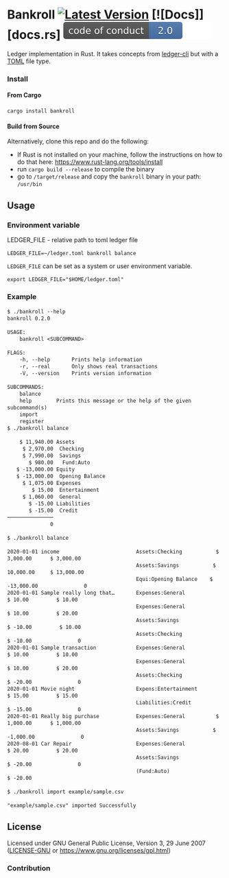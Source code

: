 # Bankroll [![Latest Version]][crates.io] [![Docs]][docs.rs] [![Conduct svg]][Code of Conduct]

[Latest Version]: https://img.shields.io/crates/v/bankroll.svg
[crates.io]: https://crates.io/crates/bankroll
[Conduct svg]: code-of-conduct.svg
[Code of Conduct]: CODE_OF_CONDUCT.md

Ledger implementation in Rust. It takes concepts from [ledger-cli](https://www.ledger-cli.org/) but with a [TOML](https://toml.io) file type.

### Install

#### From Cargo 

`cargo install bankroll`

#### Build from Source

Alternatively, clone this repo and do the following:

- If Rust is not installed on your machine, follow the instructions on how to do that here: https://www.rust-lang.org/tools/install
- run `cargo build --release` to compile the binary
- go to `/target/release` and copy the `bankroll` binary in your path: `/usr/bin`

## Usage

### Environment variable

LEDGER_FILE - relative path to toml ledger file

```
LEDGER_FILE=~/ledger.toml bankroll balance
```

`LEDGER_FILE` can be set as a system or user environment variable.

```
export LEDGER_FILE="$HOME/ledger.toml"
```

### Example
```
$ ./bankroll --help
bankroll 0.2.0

USAGE:
    bankroll <SUBCOMMAND>

FLAGS:
    -h, --help       Prints help information
    -r, --real       Only shows real transactions
    -V, --version    Prints version information

SUBCOMMANDS:
    balance     
    help        Prints this message or the help of the given subcommand(s)
    import      
    register    
$ ./bankroll balance

    $ 11,940.00 Assets
     $ 2,970.00  Checking
     $ 7,990.00  Savings
       $ 980.00   Fund:Auto
   $ -13,000.00 Equity
   $ -13,000.00  Opening Balance
     $ 1,075.00 Expenses
        $ 15.00  Entertainment
     $ 1,060.00  General
       $ -15.00 Liabilities
       $ -15.00  Credit
─────────────── 
              0

$ ./bankroll balance

2020-01-01 income                         Assets:Checking           $ 3,000.00      $ 3,000.00
                                          Assets:Savings           $ 10,000.00     $ 13,000.00
                                          Equi:Opening Balance    $ -13,000.00               0
2020-01-01 Sample really long that…       Expenses:General             $ 10.00         $ 10.00
                                          Expenses:General             $ 10.00         $ 20.00
                                          Assets:Savings              $ -10.00         $ 10.00
                                          Assets:Checking             $ -10.00               0
2020-01-01 Sample transaction             Expenses:General             $ 10.00         $ 10.00
                                          Expenses:General             $ 10.00         $ 20.00
                                          Assets:Checking             $ -20.00               0
2020-01-01 Movie night                    Expens:Entertainment         $ 15.00         $ 15.00
                                          Liabilities:Credit          $ -15.00               0
2020-01-01 Really big purchase            Expenses:General          $ 1,000.00      $ 1,000.00
                                          Assets:Savings           $ -1,000.00               0
2020-08-01 Car Repair                     Expenses:General             $ 20.00         $ 20.00
                                          Assets:Savings              $ -20.00               0
                                          (Fund:Auto)                 $ -20.00                
                                          
$ ./bankroll import example/sample.csv

"example/sample.csv" imported Successfully

```

## License

Licensed under GNU General Public License, Version 3, 29 June 2007 ([LICENSE-GNU](LICENSE) or <https://www.gnu.org/licenses/gpl.html>)

### Contribution
